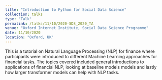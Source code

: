 ```yaml
---
title: "Introduction to Python for Social Data Science"
collection: talks
type: "Talk"
permalink: /talks/11/10/2020-SDS_2020_TA
venue: "Oxford Internet Institute, Social Data Science Programme"
date: 11/10/2020
location: "Oxford, UK"
---
```


This is a tutorial on  Natural Language Processing (NLP) for finance where participants were introduced to different Machine Learning approaches for financial tasks. The topics covered included general introductions to applications of financial NLP; looking at baseline models models and lastly how larger transformer models can help with NLP tasks. 
